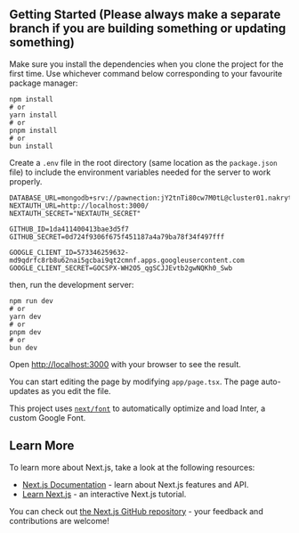 ## Getting Started (Please always make a separate branch if you are building something or updating something)

Make sure you install the dependencies when you clone the project for the first time. Use whichever command below corresponding to your favourite package manager:

```shell
npm install
# or
yarn install
# or
pnpm install
# or
bun install
```

Create a `.env` file in the root directory (same location as the `package.json` file) to include the environment variables needed for the server to work properly.

```shell
DATABASE_URL=mongodb+srv://pawnection:jY2tnTi80cw7M0tL@cluster01.nakrytt.mongodb.net/paw
NEXTAUTH_URL=http://localhost:3000/
NEXTAUTH_SECRET="NEXTAUTH_SECRET"

GITHUB_ID=1da411400413bae3d5f7
GITHUB_SECRET=0d724f9306f675f451187a4a79ba78f34f497fff

GOOGLE_CLIENT_ID=573346259632-md9qdrfc8rb8u62nai5gcbai9qt2cmnf.apps.googleusercontent.com
GOOGLE_CLIENT_SECRET=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
```

then, run the development server:

```shell
npm run dev
# or
yarn dev
# or
pnpm dev
# or
bun dev
```

Open [http://localhost:3000](http://localhost:3000) with your browser to see the result.

You can start editing the page by modifying `app/page.tsx`. The page auto-updates as you edit the file.

This project uses [`next/font`](https://nextjs.org/docs/basic-features/font-optimization) to automatically optimize and load Inter, a custom Google Font.

## Learn More

To learn more about Next.js, take a look at the following resources:

- [Next.js Documentation](https://nextjs.org/docs) - learn about Next.js features and API.
- [Learn Next.js](https://nextjs.org/learn) - an interactive Next.js tutorial.

You can check out [the Next.js GitHub repository](https://github.com/vercel/next.js/) - your feedback and contributions are welcome!
